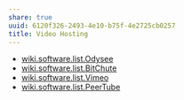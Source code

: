 ```yaml
---
share: true
uuid: 6120f326-2493-4e10-b75f-4e2725cb0257
title: Video Hosting
---
```

* [wiki.software.list.Odysee](../dentropydaemon-wiki/Software/List/Odysee)
* [wiki.software.list.BitChute](../dentropydaemon-wiki/Software/List/BitChute)
* [wiki.software.list.Vimeo](../dentropydaemon-wiki/Software/List/Vimeo)
* [wiki.software.list.PeerTube](../dentropydaemon-wiki/Software/List/PeerTube)